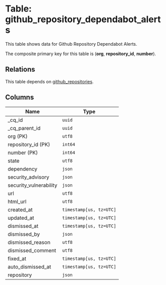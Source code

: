 # Table: github_repository_dependabot_alerts

This table shows data for Github Repository Dependabot Alerts.

The composite primary key for this table is (**org**, **repository_id**, **number**).

## Relations

This table depends on [github_repositories](github_repositories.md).

## Columns

| Name          | Type          |
| ------------- | ------------- |
|_cq_id|`uuid`|
|_cq_parent_id|`uuid`|
|org (PK)|`utf8`|
|repository_id (PK)|`int64`|
|number (PK)|`int64`|
|state|`utf8`|
|dependency|`json`|
|security_advisory|`json`|
|security_vulnerability|`json`|
|url|`utf8`|
|html_url|`utf8`|
|created_at|`timestamp[us, tz=UTC]`|
|updated_at|`timestamp[us, tz=UTC]`|
|dismissed_at|`timestamp[us, tz=UTC]`|
|dismissed_by|`json`|
|dismissed_reason|`utf8`|
|dismissed_comment|`utf8`|
|fixed_at|`timestamp[us, tz=UTC]`|
|auto_dismissed_at|`timestamp[us, tz=UTC]`|
|repository|`json`|